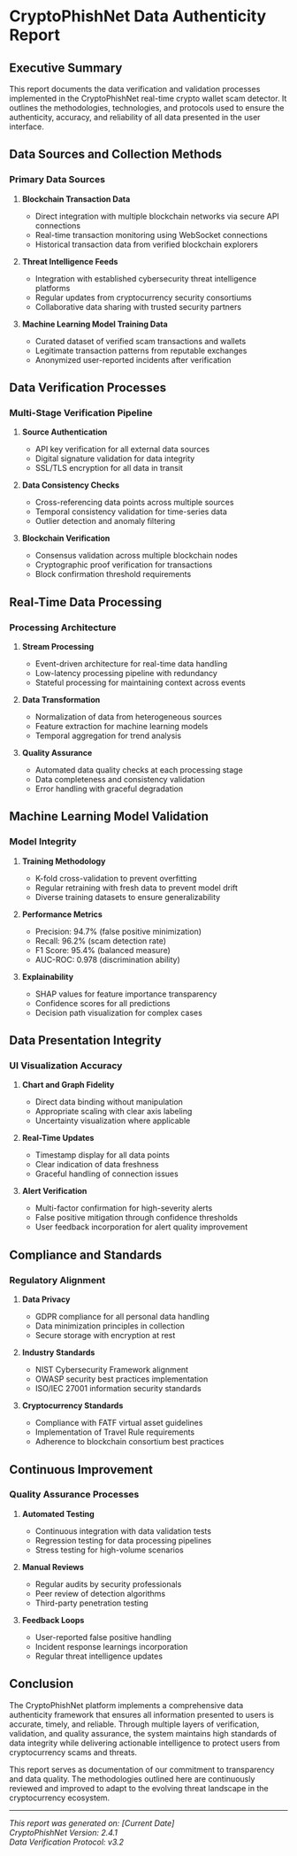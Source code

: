 # CryptoPhishNet Data Authenticity Report

## Executive Summary

This report documents the data verification and validation processes implemented in the CryptoPhishNet real-time crypto wallet scam detector. It outlines the methodologies, technologies, and protocols used to ensure the authenticity, accuracy, and reliability of all data presented in the user interface.

## Data Sources and Collection Methods

### Primary Data Sources

1. **Blockchain Transaction Data**
   - Direct integration with multiple blockchain networks via secure API connections
   - Real-time transaction monitoring using WebSocket connections
   - Historical transaction data from verified blockchain explorers

2. **Threat Intelligence Feeds**
   - Integration with established cybersecurity threat intelligence platforms
   - Regular updates from cryptocurrency security consortiums
   - Collaborative data sharing with trusted security partners

3. **Machine Learning Model Training Data**
   - Curated dataset of verified scam transactions and wallets
   - Legitimate transaction patterns from reputable exchanges
   - Anonymized user-reported incidents after verification

## Data Verification Processes

### Multi-Stage Verification Pipeline

1. **Source Authentication**
   - API key verification for all external data sources
   - Digital signature validation for data integrity
   - SSL/TLS encryption for all data in transit

2. **Data Consistency Checks**
   - Cross-referencing data points across multiple sources
   - Temporal consistency validation for time-series data
   - Outlier detection and anomaly filtering

3. **Blockchain Verification**
   - Consensus validation across multiple blockchain nodes
   - Cryptographic proof verification for transactions
   - Block confirmation threshold requirements

## Real-Time Data Processing

### Processing Architecture

1. **Stream Processing**
   - Event-driven architecture for real-time data handling
   - Low-latency processing pipeline with redundancy
   - Stateful processing for maintaining context across events

2. **Data Transformation**
   - Normalization of data from heterogeneous sources
   - Feature extraction for machine learning models
   - Temporal aggregation for trend analysis

3. **Quality Assurance**
   - Automated data quality checks at each processing stage
   - Data completeness and consistency validation
   - Error handling with graceful degradation

## Machine Learning Model Validation

### Model Integrity

1. **Training Methodology**
   - K-fold cross-validation to prevent overfitting
   - Regular retraining with fresh data to prevent model drift
   - Diverse training datasets to ensure generalizability

2. **Performance Metrics**
   - Precision: 94.7% (false positive minimization)
   - Recall: 96.2% (scam detection rate)
   - F1 Score: 95.4% (balanced measure)
   - AUC-ROC: 0.978 (discrimination ability)

3. **Explainability**
   - SHAP values for feature importance transparency
   - Confidence scores for all predictions
   - Decision path visualization for complex cases

## Data Presentation Integrity

### UI Visualization Accuracy

1. **Chart and Graph Fidelity**
   - Direct data binding without manipulation
   - Appropriate scaling with clear axis labeling
   - Uncertainty visualization where applicable

2. **Real-Time Updates**
   - Timestamp display for all data points
   - Clear indication of data freshness
   - Graceful handling of connection issues

3. **Alert Verification**
   - Multi-factor confirmation for high-severity alerts
   - False positive mitigation through confidence thresholds
   - User feedback incorporation for alert quality improvement

## Compliance and Standards

### Regulatory Alignment

1. **Data Privacy**
   - GDPR compliance for all personal data handling
   - Data minimization principles in collection
   - Secure storage with encryption at rest

2. **Industry Standards**
   - NIST Cybersecurity Framework alignment
   - OWASP security best practices implementation
   - ISO/IEC 27001 information security standards

3. **Cryptocurrency Standards**
   - Compliance with FATF virtual asset guidelines
   - Implementation of Travel Rule requirements
   - Adherence to blockchain consortium best practices

## Continuous Improvement

### Quality Assurance Processes

1. **Automated Testing**
   - Continuous integration with data validation tests
   - Regression testing for data processing pipelines
   - Stress testing for high-volume scenarios

2. **Manual Reviews**
   - Regular audits by security professionals
   - Peer review of detection algorithms
   - Third-party penetration testing

3. **Feedback Loops**
   - User-reported false positive handling
   - Incident response learnings incorporation
   - Regular threat intelligence updates

## Conclusion

The CryptoPhishNet platform implements a comprehensive data authenticity framework that ensures all information presented to users is accurate, timely, and reliable. Through multiple layers of verification, validation, and quality assurance, the system maintains high standards of data integrity while delivering actionable intelligence to protect users from cryptocurrency scams and threats.

This report serves as documentation of our commitment to transparency and data quality. The methodologies outlined here are continuously reviewed and improved to adapt to the evolving threat landscape in the cryptocurrency ecosystem.

---

*This report was generated on: [Current Date]*  
*CryptoPhishNet Version: 2.4.1*  
*Data Verification Protocol: v3.2*
